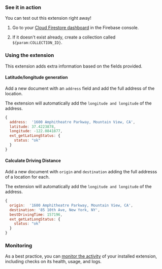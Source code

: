 ### See it in action

You can test out this extension right away!

1.  Go to your [Cloud Firestore dashboard](https://console.firebase.google.com/project/${param:PROJECT_ID}/firestore/data) in the Firebase console.

1.  If it doesn't exist already, create a collection called `${param:COLLECTION_ID}`.


### Using the extension

This extension adds extra information based on the fields provided.


#### Latitude/longitude generation

Add a new document with an `address` field and add the full address of the location.

The extension will automatically add the `longitude and longitude` of the address.

```js
{
  address:  '1600 Amphitheatre Parkway, Mountain View, CA',
  latitude: 37.4223878,
  longitude: -122.0841877,
  ext_getLatLongStatus: {
    status: "ok"
  }
}
```

#### Calculate Driving Distance

Add a new document with `origin` and `destination` adding the full addresss of a location for each.

The extension will automatically add the `longitude and longitude` of the address.

```js
{
  origin:  '1600 Amphitheatre Parkway, Mountain View, CA',
  destination: '85 10th Ave, New York, NY', 
  bestDrivingTime: 157196,
  ext_getLatLongStatus: {
    status: "ok"
  }
}
```

### Monitoring

As a best practice, you can [monitor the activity](https://firebase.google.com/docs/extensions/manage-installed-extensions#monitor) of your installed extension, including checks on its health, usage, and logs.
